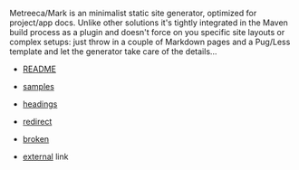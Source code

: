 Metreeca/Mark is an minimalist static site generator, optimized for project/app docs. Unlike other solutions it's tightly
integrated in the Maven build process as a plugin and doesn't force on you specific site layouts or complex setups: just
throw in a couple of Markdown pages and a Pug/Less template and let the generator take care of the details…

- [README](../index.md)
- [samples](index.md)
- [headings](index.md#headings)

- [redirect](redirect.md)
- [broken](broken.md)
- [external](http://example.com/) link
